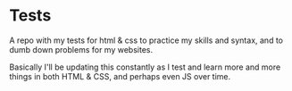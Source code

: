 # Tests
A repo with my tests for html &amp; css to practice my skills and syntax, and to dumb down problems for my websites.

Basically I'll be updating this constantly as I test and learn more and more things in both HTML & CSS, and perhaps even JS over time.
